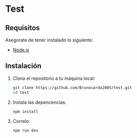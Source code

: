 # Test 

## Requisitos

Asegúrate de tener instalado lo siguiente:

- [Node.js](https://nodejs.org/)

## Instalación

1. Clona el repositorio a tu máquina local:

   ```bash
   git clone https://github.com/Brunocarda2005/test.git
   cd test
   ```
2. Instala las depencencias:
   ```
   npm install
   ```

3. Correlo:
   ```
   npm run dev
   ```


